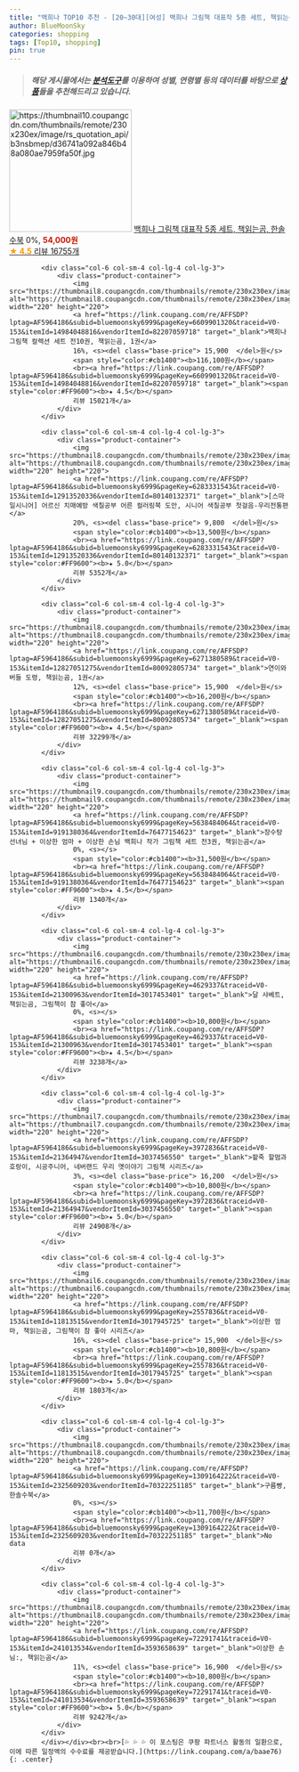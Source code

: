 ```yaml
---
title: "백희나 TOP10 추천 - [20~30대][여성] 백희나 그림책 대표작 5종 세트, 책읽는곰, 한솔수북"
author: BlueMoonSky
categories: shopping
tags: [Top10, shopping]
pin: true
---
```


> ##### 해당 게시물에서는 [**분석도구**](https://itemscout.io/)를 이용하여 **성별**, **연령별** 등의 데이터를 바탕으로 [**상품**](https://link.coupang.com/a/baae76)들을 추천해드리고 있습니다.
<div class="container"><div class="row">
            <div class="col-6 col-sm-4 col-lg-4 col-lg-3">
                <div class="product-container">
                    <img src="https://thumbnail10.coupangcdn.com/thumbnails/remote/230x230ex/image/rs_quotation_api/b3nsbmep/d36741a092a846b48a080ae7959fa50f.jpg" alt="https://thumbnail10.coupangcdn.com/thumbnails/remote/230x230ex/image/rs_quotation_api/b3nsbmep/d36741a092a846b48a080ae7959fa50f.jpg" width="220" height="220">
                    <a href="https://link.coupang.com/re/AFFSDP?lptag=AF5964186&subid=bluemoonsky6999&pageKey=5294441147&traceid=V0-153&itemId=7623722774&vendorItemId=74915355601" target="_blank">백희나 그림책 대표작 5종 세트, 책읽는곰, 한솔수북</a>
                    0%, <s></s> 
                    <span style="color:#cb1400"><b>54,000원</b></span>
                    <br><a href="https://link.coupang.com/re/AFFSDP?lptag=AF5964186&subid=bluemoonsky6999&pageKey=5294441147&traceid=V0-153&itemId=7623722774&vendorItemId=74915355601" target="_blank"><span style="color:#FF9600"><b>★ 4.5</b></span>
                    리뷰 16755개</a>
                </div>
            </div>
            
            <div class="col-6 col-sm-4 col-lg-4 col-lg-3">
                <div class="product-container">
                    <img src="https://thumbnail8.coupangcdn.com/thumbnails/remote/230x230ex/image/rs_quotation_api/qwzkv2z5/a0f789b3a080478793ab1cd252ef38ec.jpg" alt="https://thumbnail8.coupangcdn.com/thumbnails/remote/230x230ex/image/rs_quotation_api/qwzkv2z5/a0f789b3a080478793ab1cd252ef38ec.jpg" width="220" height="220">
                    <a href="https://link.coupang.com/re/AFFSDP?lptag=AF5964186&subid=bluemoonsky6999&pageKey=6609901320&traceid=V0-153&itemId=14984048816&vendorItemId=82207059718" target="_blank">백희나 그림책 컬렉션 세트 전10권, 책읽는곰, 1권</a>
                    16%, <s><del class="base-price"> 15,900  </del>원</s> 
                    <span style="color:#cb1400"><b>116,100원</b></span>
                    <br><a href="https://link.coupang.com/re/AFFSDP?lptag=AF5964186&subid=bluemoonsky6999&pageKey=6609901320&traceid=V0-153&itemId=14984048816&vendorItemId=82207059718" target="_blank"><span style="color:#FF9600"><b>★ 4.5</b></span>
                    리뷰 15021개</a>
                </div>
            </div>
            
            <div class="col-6 col-sm-4 col-lg-4 col-lg-3">
                <div class="product-container">
                    <img src="https://thumbnail8.coupangcdn.com/thumbnails/remote/230x230ex/image/vendor_inventory/d1f9/87bfc2c153339ed1e2222f3c0e434bb0fd6fb5a5cb47395a2168901e3fe9.png" alt="https://thumbnail8.coupangcdn.com/thumbnails/remote/230x230ex/image/vendor_inventory/d1f9/87bfc2c153339ed1e2222f3c0e434bb0fd6fb5a5cb47395a2168901e3fe9.png" width="220" height="220">
                    <a href="https://link.coupang.com/re/AFFSDP?lptag=AF5964186&subid=bluemoonsky6999&pageKey=6283331543&traceid=V0-153&itemId=12913520336&vendorItemId=80140132371" target="_blank">[스마일시니어] 어르신 치매예방 색칠공부 어른 컬러링북 도안, 시니어 색칠공부 첫걸음-우리전통편</a>
                    20%, <s><del class="base-price"> 9,800  </del>원</s> 
                    <span style="color:#cb1400"><b>13,500원</b></span>
                    <br><a href="https://link.coupang.com/re/AFFSDP?lptag=AF5964186&subid=bluemoonsky6999&pageKey=6283331543&traceid=V0-153&itemId=12913520336&vendorItemId=80140132371" target="_blank"><span style="color:#FF9600"><b>★ 5.0</b></span>
                    리뷰 5352개</a>
                </div>
            </div>
            
            <div class="col-6 col-sm-4 col-lg-4 col-lg-3">
                <div class="product-container">
                    <img src="https://thumbnail8.coupangcdn.com/thumbnails/remote/230x230ex/image/rs_quotation_api/gkoeidcg/853c3b0097644916b9928a274dba3c73.jpg" alt="https://thumbnail8.coupangcdn.com/thumbnails/remote/230x230ex/image/rs_quotation_api/gkoeidcg/853c3b0097644916b9928a274dba3c73.jpg" width="220" height="220">
                    <a href="https://link.coupang.com/re/AFFSDP?lptag=AF5964186&subid=bluemoonsky6999&pageKey=6271380589&traceid=V0-153&itemId=12827051275&vendorItemId=80092805734" target="_blank">연이와 버들 도령, 책읽는곰, 1권</a>
                    12%, <s><del class="base-price"> 15,900  </del>원</s> 
                    <span style="color:#cb1400"><b>16,200원</b></span>
                    <br><a href="https://link.coupang.com/re/AFFSDP?lptag=AF5964186&subid=bluemoonsky6999&pageKey=6271380589&traceid=V0-153&itemId=12827051275&vendorItemId=80092805734" target="_blank"><span style="color:#FF9600"><b>★ 4.5</b></span>
                    리뷰 32299개</a>
                </div>
            </div>
            
            <div class="col-6 col-sm-4 col-lg-4 col-lg-3">
                <div class="product-container">
                    <img src="https://thumbnail9.coupangcdn.com/thumbnails/remote/230x230ex/image/rs_quotation_api/2w8qia53/15b8daaf2acf4995806765b97e7ed398.jpg" alt="https://thumbnail9.coupangcdn.com/thumbnails/remote/230x230ex/image/rs_quotation_api/2w8qia53/15b8daaf2acf4995806765b97e7ed398.jpg" width="220" height="220">
                    <a href="https://link.coupang.com/re/AFFSDP?lptag=AF5964186&subid=bluemoonsky6999&pageKey=5638484064&traceid=V0-153&itemId=9191380364&vendorItemId=76477154623" target="_blank">장수탕 선녀님 + 이상한 엄마 + 이상한 손님 백희나 작가 그림책 세트 전3권, 책읽는곰</a>
                    0%, <s></s> 
                    <span style="color:#cb1400"><b>31,500원</b></span>
                    <br><a href="https://link.coupang.com/re/AFFSDP?lptag=AF5964186&subid=bluemoonsky6999&pageKey=5638484064&traceid=V0-153&itemId=9191380364&vendorItemId=76477154623" target="_blank"><span style="color:#FF9600"><b>★ 4.5</b></span>
                    리뷰 1340개</a>
                </div>
            </div>
            
            <div class="col-6 col-sm-4 col-lg-4 col-lg-3">
                <div class="product-container">
                    <img src="https://thumbnail6.coupangcdn.com/thumbnails/remote/230x230ex/image/vendor_inventory/cadb/051ab4f22b29d8773bf9f01a5d43fe8efcd2d2e7c5da4104e30b56ef2e22.jpg" alt="https://thumbnail6.coupangcdn.com/thumbnails/remote/230x230ex/image/vendor_inventory/cadb/051ab4f22b29d8773bf9f01a5d43fe8efcd2d2e7c5da4104e30b56ef2e22.jpg" width="220" height="220">
                    <a href="https://link.coupang.com/re/AFFSDP?lptag=AF5964186&subid=bluemoonsky6999&pageKey=4629337&traceid=V0-153&itemId=21300963&vendorItemId=3017453401" target="_blank">달 샤베트, 책읽는곰, 그림책이 참 좋아</a>
                    0%, <s></s> 
                    <span style="color:#cb1400"><b>10,800원</b></span>
                    <br><a href="https://link.coupang.com/re/AFFSDP?lptag=AF5964186&subid=bluemoonsky6999&pageKey=4629337&traceid=V0-153&itemId=21300963&vendorItemId=3017453401" target="_blank"><span style="color:#FF9600"><b>★ 4.5</b></span>
                    리뷰 3238개</a>
                </div>
            </div>
            
            <div class="col-6 col-sm-4 col-lg-4 col-lg-3">
                <div class="product-container">
                    <img src="https://thumbnail7.coupangcdn.com/thumbnails/remote/230x230ex/image/vendor_inventory/d990/a505bfd61719216832c655be433366f78f4c7b0efbd77bbbe7ce2545eca8.jpg" alt="https://thumbnail7.coupangcdn.com/thumbnails/remote/230x230ex/image/vendor_inventory/d990/a505bfd61719216832c655be433366f78f4c7b0efbd77bbbe7ce2545eca8.jpg" width="220" height="220">
                    <a href="https://link.coupang.com/re/AFFSDP?lptag=AF5964186&subid=bluemoonsky6999&pageKey=3972836&traceid=V0-153&itemId=21364947&vendorItemId=3037456550" target="_blank">팥죽 할멈과 호랑이, 시공주니어, 네버랜드 우리 옛이야기 그림책 시리즈</a>
                    3%, <s><del class="base-price"> 16,200  </del>원</s> 
                    <span style="color:#cb1400"><b>10,800원</b></span>
                    <br><a href="https://link.coupang.com/re/AFFSDP?lptag=AF5964186&subid=bluemoonsky6999&pageKey=3972836&traceid=V0-153&itemId=21364947&vendorItemId=3037456550" target="_blank"><span style="color:#FF9600"><b>★ 5.0</b></span>
                    리뷰 24908개</a>
                </div>
            </div>
            
            <div class="col-6 col-sm-4 col-lg-4 col-lg-3">
                <div class="product-container">
                    <img src="https://thumbnail6.coupangcdn.com/thumbnails/remote/230x230ex/image/vendor_inventory/6ccc/bdfeab361bebab991bc903f9fda6d78b14f6954eee53e3a342821a720061.jpg" alt="https://thumbnail6.coupangcdn.com/thumbnails/remote/230x230ex/image/vendor_inventory/6ccc/bdfeab361bebab991bc903f9fda6d78b14f6954eee53e3a342821a720061.jpg" width="220" height="220">
                    <a href="https://link.coupang.com/re/AFFSDP?lptag=AF5964186&subid=bluemoonsky6999&pageKey=2557836&traceid=V0-153&itemId=11813515&vendorItemId=3017945725" target="_blank">이상한 엄마, 책읽는곰, 그림책이 참 좋아 시리즈</a>
                    16%, <s><del class="base-price"> 15,900  </del>원</s> 
                    <span style="color:#cb1400"><b>10,800원</b></span>
                    <br><a href="https://link.coupang.com/re/AFFSDP?lptag=AF5964186&subid=bluemoonsky6999&pageKey=2557836&traceid=V0-153&itemId=11813515&vendorItemId=3017945725" target="_blank"><span style="color:#FF9600"><b>★ 5.0</b></span>
                    리뷰 1803개</a>
                </div>
            </div>
            
            <div class="col-6 col-sm-4 col-lg-4 col-lg-3">
                <div class="product-container">
                    <img src="https://thumbnail8.coupangcdn.com/thumbnails/remote/230x230ex/image/vendor_inventory/8422/0a59005db2efc1fb3e87ffc41f37b6dbefc364c6bfa4e98372ba4ace1ed1.jpg" alt="https://thumbnail8.coupangcdn.com/thumbnails/remote/230x230ex/image/vendor_inventory/8422/0a59005db2efc1fb3e87ffc41f37b6dbefc364c6bfa4e98372ba4ace1ed1.jpg" width="220" height="220">
                    <a href="https://link.coupang.com/re/AFFSDP?lptag=AF5964186&subid=bluemoonsky6999&pageKey=1309164222&traceid=V0-153&itemId=2325609203&vendorItemId=70322251185" target="_blank">구름빵, 한솔수북</a>
                    0%, <s></s> 
                    <span style="color:#cb1400"><b>11,700원</b></span>
                    <br><a href="https://link.coupang.com/re/AFFSDP?lptag=AF5964186&subid=bluemoonsky6999&pageKey=1309164222&traceid=V0-153&itemId=2325609203&vendorItemId=70322251185" target="_blank">No data
                    리뷰 0개</a>
                </div>
            </div>
            
            <div class="col-6 col-sm-4 col-lg-4 col-lg-3">
                <div class="product-container">
                    <img src="https://thumbnail8.coupangcdn.com/thumbnails/remote/230x230ex/image/vendor_inventory/c2f1/60b3ed8e770fa11a81a4728503ad5651bdf1595de4d100f0d737344be1fd.jpg" alt="https://thumbnail8.coupangcdn.com/thumbnails/remote/230x230ex/image/vendor_inventory/c2f1/60b3ed8e770fa11a81a4728503ad5651bdf1595de4d100f0d737344be1fd.jpg" width="220" height="220">
                    <a href="https://link.coupang.com/re/AFFSDP?lptag=AF5964186&subid=bluemoonsky6999&pageKey=72291741&traceid=V0-153&itemId=241013534&vendorItemId=3593658639" target="_blank">이상한 손님:, 책읽는곰</a>
                    11%, <s><del class="base-price"> 16,900  </del>원</s> 
                    <span style="color:#cb1400"><b>10,800원</b></span>
                    <br><a href="https://link.coupang.com/re/AFFSDP?lptag=AF5964186&subid=bluemoonsky6999&pageKey=72291741&traceid=V0-153&itemId=241013534&vendorItemId=3593658639" target="_blank"><span style="color:#FF9600"><b>★ 5.0</b></span>
                    리뷰 9242개</a>
                </div>
            </div>
            </div></div><br><br>[💦 💦 💦 이 포스팅은 쿠팡 파트너스 활동의 일환으로, 이에 따른 일정액의 수수료를 제공받습니다.](https://link.coupang.com/a/baae76){: .center}